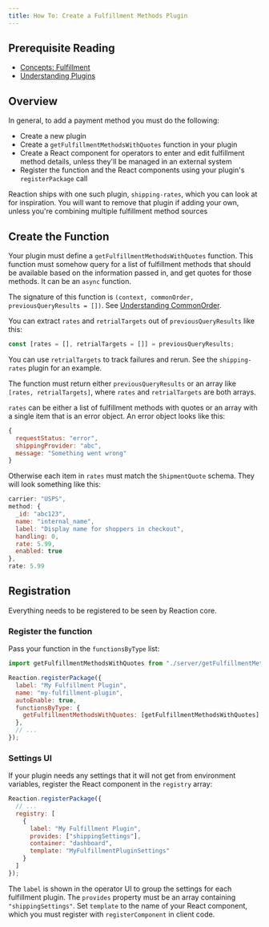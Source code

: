 ```yaml
---
title: How To: Create a Fulfillment Methods Plugin
---
```


## Prerequisite Reading
- [Concepts: Fulfillment](./concepts-fulfillment.md)
- [Understanding Plugins](./core-plugins-intro.md)

## Overview
In general, to add a payment method you must do the following:
- Create a new plugin
- Create a `getFulfillmentMethodsWithQuotes` function in your plugin
- Create a React component for operators to enter and edit fulfillment method details, unless they'll be managed in an external system
- Register the function and the React components using your plugin's `registerPackage` call

Reaction ships with one such plugin, `shipping-rates`, which you can look at for inspiration. You will want to remove that plugin if adding your own, unless you're combining multiple fulfillment method sources

## Create the Function

Your plugin must define a `getFulfillmentMethodsWithQuotes` function. This function must somehow query for a list of fulfillment methods that should be available based on the information passed in, and get quotes for those methods. It can be an `async` function.

The signature of this function is `(context, commonOrder, previousQueryResults = [])`. See [Understanding CommonOrder](./devs-understanding-commonorder.md).

You can extract `rates` and `retrialTargets` out of `previousQueryResults` like this:

```js
const [rates = [], retrialTargets = []] = previousQueryResults;
```

You can use `retrialTargets` to track failures and rerun. See the `shipping-rates` plugin for an example.

The function must return either `previousQueryResults` or an array like `[rates, retrialTargets]`, where `rates` and `retrialTargets` are both arrays.

`rates` can be either a list of fulfillment methods with quotes or an array with a single item that is an error object. An error object looks like this:

```js
{
  requestStatus: "error",
  shippingProvider: "abc",
  message: "Something went wrong"
}
```

Otherwise each item in `rates` must match the `ShipmentQuote` schema. They will look something like this:

```js
carrier: "USPS",
method: {
  _id: "abc123",
  name: "internal_name",
  label: "Display name for shoppers in checkout",
  handling: 0,
  rate: 5.99,
  enabled: true
},
rate: 5.99
```

## Registration

Everything needs to be registered to be seen by Reaction core.

### Register the function

Pass your function in the `functionsByType` list:

```js
import getFulfillmentMethodsWithQuotes from "./server/getFulfillmentMethodsWithQuotes";

Reaction.registerPackage({
  label: "My Fulfillment Plugin",
  name: "my-fulfillment-plugin",
  autoEnable: true,
  functionsByType: {
    getFulfillmentMethodsWithQuotes: [getFulfillmentMethodsWithQuotes]
  },
  // ...
});
```

### Settings UI

If your plugin needs any settings that it will not get from environment variables, register the React component in the `registry` array:

```js
Reaction.registerPackage({
  // ...
  registry: [
    {
      label: "My Fulfillment Plugin",
      provides: ["shippingSettings"],
      container: "dashboard",
      template: "MyFulfillmentPluginSettings"
    }
  ]
});
```

The `label` is shown in the operator UI to group the settings for each fulfillment plugin. The `provides` property must be an array containing `"shippingSettings"`. Set `template` to the name of your React component, which you must register with `registerComponent` in client code.
